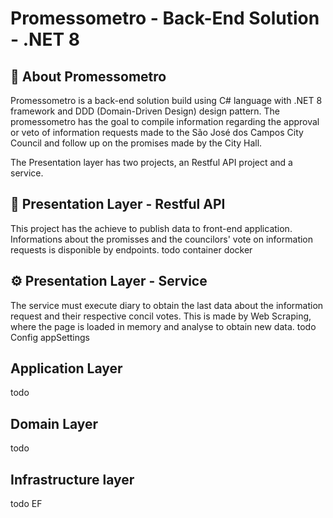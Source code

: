 # Promessometro - Back-End Solution - .NET 8

## 🚀 About Promessometro

Promessometro is a back-end solution build using C# language with .NET 8 framework and DDD (Domain-Driven Design) design pattern. The promessometro has the goal to compile information regarding the approval or veto of information requests made to the São José dos Campos City Council and follow up on the promises made by the City Hall.

The Presentation layer has two projects, an Restful API project and a service.

## 🚪 Presentation Layer - Restful API

This project has the achieve to publish data to front-end application. Informations about the promisses and the councilors' vote on information requests is disponible by endpoints.
todo container docker

## ⚙ Presentation Layer - Service
The service must execute diary to obtain the last data about the information request and their respective concil votes. This is made by Web Scraping, where the page is loaded in memory and analyse to obtain new data.
todo Config appSettings

## Application Layer
todo

## Domain Layer
todo

## Infrastructure layer
todo
EF

